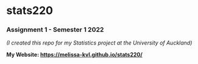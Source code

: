 # stats220
### Assignment 1 - Semester 1 2022
*(I created this repo for my Statistics project at the University of Auckland)*

**My Website: https://melissa-kvl.github.io/stats220/**
